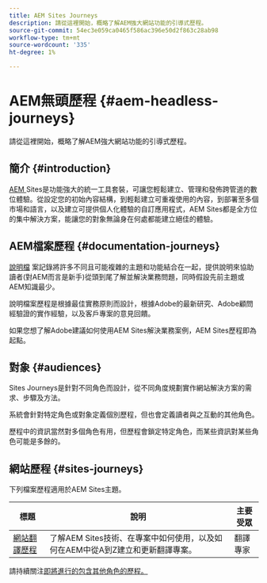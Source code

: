 ```yaml
---
title: AEM Sites Journeys
description: 請從這裡開始，概略了解AEM強大網站功能的引導式歷程。
source-git-commit: 54ec3e059ca0465f586ac396e50d2f863c28ab98
workflow-type: tm+mt
source-wordcount: '335'
ht-degree: 1%

---
```



# AEM無頭歷程 {#aem-headless-journeys}

請從這裡開始，概略了解AEM強大網站功能的引導式歷程。

## 簡介 {#introduction}

[AEM ](https://business.adobe.com/products/experience-manager/sites/aem-sites.html) Sites是功能強大的統一工具套裝，可讓您輕鬆建立、管理和發佈跨管道的數位體驗。從設定您的初始內容結構，到輕鬆建立可重複使用的內容，到部署至多個市場和語言，以及建立可提供個人化體驗的自訂應用程式，AEM Sites都是全方位的集中解決方案，能讓您的對象無論身在何處都能建立絕佳的體驗。

## AEM檔案歷程 {#documentation-journeys}

[說明檔](/help/journey-documentation/home.md) 案記錄將許多不同且可能複雜的主題和功能結合在一起，提供說明來協助讀者(對AEM而言是新手)從頭到尾了解並解決業務問題，同時假設先前主題或AEM知識最少。

說明檔案歷程是根據最佳實務原則而設計，根據Adobe的最新研究、Adobe顧問經驗證的實作經驗，以及客戶專案的意見回饋。

如果您想了解Adobe建議如何使用AEM Sites解決業務案例，AEM Sites歷程即為起點。

## 對象 {#audiences}

Sites Journeys是針對不同角色而設計，從不同角度規劃實作網站解決方案的需求、步驟及方法。

系統會針對特定角色或對象定義個別歷程，但也會定義讀者與之互動的其他角色。

歷程中的資訊當然對多個角色有用，但歷程會鎖定特定角色，而某些資訊對某些角色可能是多餘的。

## 網站歷程 {#sites-journeys}

下列檔案歷程適用於AEM Sites主題。

| 標題 | 說明 | 主要受眾 |
|---|---|---|
| [網站翻譯歷程](/help/journey-sites/translation/overview.md) | 了解AEM Sites技術、在專案中如何使用，以及如何在AEM中從A到Z建立和更新翻譯專案。 | 翻譯專家 |

請持續關注[即將進行的包含其他角色的歷程。](/help/journey-documentation/home.md#journeys)
